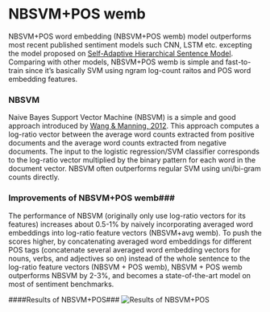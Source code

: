 # NBSVM+POS wemb #

NBSVM+POS word embedding (NBSVM+POS wemb) model outperforms most recent published sentiment models 
such CNN, LSTM etc. excepting the model proposed on [Self-Adaptive Hierarchical Sentence Model](https://arxiv.org/abs/1504.05070). 
Comparing with other models, NBSVM+POS wemb is simple and fast-to-train since it’s basically SVM 
using ngram log-count raitos and POS word embedding features.

### NBSVM ###

Naive Bayes Support Vector Machine (NBSVM) is a simple and good approach introduced by [Wang & Manning, 2012](http://nlp.stanford.edu/pubs/sidaw12_simple_sentiment.pdf). 
This approach computes a log-ratio vector between the average word counts extracted from positive documents 
and the average word counts extracted from negative documents. The input to the logistic regression/SVM classifier 
corresponds to the log-ratio vector multiplied by the binary pattern for each word in the document vector. 
NBSVM often outperforms regular SVM using uni/bi-gram counts directly.

### Improvements of NBSVM+POS wemb###

The performance of NBSVM (originally only use log-ratio vectors for its features) increases about 
0.5-1% by naively incorporating averaged word embeddings into log-ratio feature vectors (NBSVM+avg wemb). 
To push the scores higher, by concatenating averaged word embeddings for different POS tags 
(concatenate several averaged word embedding vectors for nouns, verbs, and adjectives so on) 
instead of the whole sentence to the log-ratio feature vectors (NBSVM + POS wemb), NBSVM + POS wemb 
outperforms NBSVM by 2-3%, and becomes a state-of-the-art model on most of sentiment benchmarks.

####Results of NBSVM+POS###
![Results of NBSVM+POS](../data/results.png?raw=true "Results of NBSVM+POS wemb against other models")
